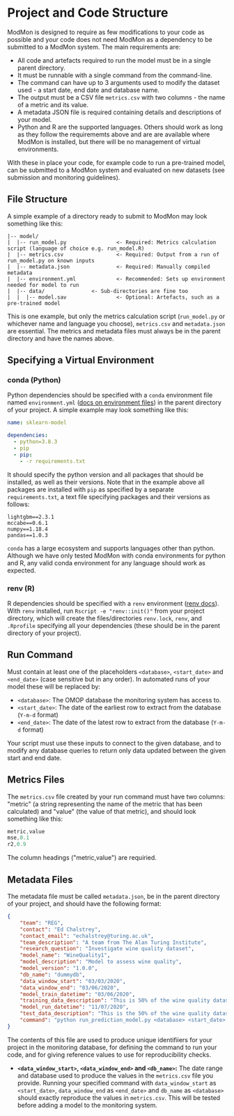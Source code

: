 # Project and Code Structure

ModMon is designed to require as few modifications to your code as possible and your code does not need ModMon as a dependency to be submitted to a ModMon system. The main requirements are:
- All code and artefacts required to run the model must be in a single parent directory.
- It must be runnable with a single command from the command-line.
- The command can have up to 3 arguments used to modify the dataset used - a start date, end date and database name.
- The output must be a CSV file `metrics.csv` with two columns - the name of a metric and its value.
- A metadata JSON file is required containing details and descriptions of your model. 
- Python and R are the supported languages. Others should work as long as they follow the requirememts above and are are available where ModMon is installed, but there will be no management of virtual environments.

With these in place your code, for example code to run a pre-trained model, can be submitted to a ModMon system and evaluated on new datasets (see submission and monitoring guidelines).

## File Structure

A simple example of a directory ready to submit to ModMon may look something like this:
```
|-- model/
|  |-- run_model.py                <- Required: Metrics calculation script (language of choice e.g. run_model.R)
|  |-- metrics.csv                 <- Required: Output from a run of run_model.py on known inputs
|  |-- metadata.json               <- Required: Manually compiled metadata
|  |-- environment.yml             <- Recommended: Sets up environment needed for model to run
|  |-- data/			   <- Sub-directories are fine too
|  |  |-- model.sav                <- Optional: Artefacts, such as a pre-trained model
```

This is one example, but only the metrics calculation script (`run_model.py` or whichever name and language you choose), `metrics.csv` and `metadata.json` are essential. The metrics and metadata files must always be in the parent directory and have the names above.

## Specifying a Virtual Environment

### conda (Python)

Python dependencies should be specified with a `conda` environment file named `environment.yml` ([docs on environment files](https://docs.conda.io/projects/conda/en/latest/user-guide/tasks/manage-environments.html#create-env-file-manually)) in the parent directory of your project. A simple example may look something like this:
```yaml
name: sklearn-model

dependencies:
  - python=3.8.3
  - pip
  - pip:
    - -r requirements.txt
```
It should specify the python version and all packages that should be installed, as well as their versions. Note that in the example above all packages are installed with `pip` as specified by a separate `requirements.txt`, a text file specifying packages and their versions as follows:
```
lightgbm==2.3.1
mccabe==0.6.1
numpy==1.18.4
pandas==1.0.3
```

`conda` has a large ecosystem and supports languages other than python. Although we have only tested ModMon with conda environments for python and R, any valid conda environment for any language should work as expected.

### renv (R)

R dependencies should be specified with a `renv` environment ([renv docs](https://rstudio.github.io/renv/articles/renv.html)). With `renv` installed, run `Rscript -e "renv::init()"` from your project directory, which will create the files/directories `renv.lock`, `renv`, and `.Rprofile` specifying all your dependencies (these should be in the parent directory of your project).

## Run Command

Must contain at least one of the placeholders `<database>`, `<start_date>` and `<end_date>` (case sensitive but in any order). In automated runs of your model these will be replaced by:

  - `<database>`: The OMOP database the monitoring system has access to.
  - `<start_date>`: The date of the earliest row to extract from the database (`Y-m-d` format)
  - `<end_date>`: The date of the latest row to extract from the database (`Y-m-d` format)

  Your script must use these inputs to connect to the given database, and to modify any database queries to return only data updated between the given start and end date.

## Metrics Files

The `metrics.csv` file created by your run command must have two columns: "metric" (a string representing the name of the metric that has been calculated) and "value" (the value of that metric), and should look something like this:

```cs
metric,value
mse,0.1
r2,0.9
```

The column headings ("metric,value") are requiried.

## Metadata Files

The metadata file must be called `metadata.json`, be in the parent directory of your project, and should have the following format:

```JSON
{
	"team": "REG",
	"contact": "Ed Chalstrey",
	"contact_email": "echalstrey@turing.ac.uk",
	"team_description": "A team from The Alan Turing Institute",
	"research_question": "Investigate wine quality dataset",
	"model_name": "WineQuality1",
	"model_description": "Model to assess wine quality",
	"model_version": "1.0.0",
	"db_name": "dummydb",
	"data_window_start": "03/03/2020",
	"data_window_end": "03/06/2020",
	"model_train_datetime": "03/06/2020",
	"training_data_description": "This is 50% of the wine quality dataset",
	"model_run_datetime": "11/07/2020",
	"test_data_description": "This is the 50% of the wine quality dataset that was not used for training the model",
	"command": "python run_prediction_model.py <database> <start_date> <end_date>"
}
```

The contents of this file are used to produce unique identifiiers for your project in the monitoring database, for defining the command to run your code, and for giving reference values to use for reproducibility checks.

- **`<data_window_start>`, `<data_window_end>` and `<db_name>`:** The date range and database used to produce the values in the `metrics.csv` file you provide. Running your specified command with `data_window_start` as `<start_date>`, `data_window_end` as `<end_date>` and `db_name` as `<database>` should exactly reproduce the values in `metrics.csv`. This will be tested before adding a model to the monitoring system.

